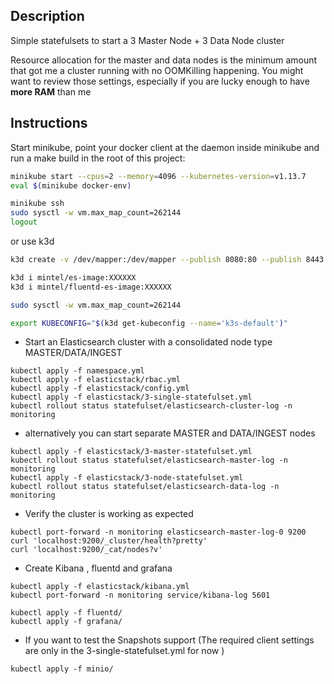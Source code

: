 ## Description

Simple statefulsets to start a 3 Master Node + 3 Data Node cluster 

Resource allocation for the master and data nodes is the minimum amount that got me a cluster running with no OOMKilling happening.
You might want to review those settings, especially if you are lucky enough to have **more RAM** than me

## Instructions

Start minikube, point your docker client at the daemon inside minikube and run a make build in the root of this project:

```bash
minikube start --cpus=2 --memory=4096 --kubernetes-version=v1.13.7
eval $(minikube docker-env)

minikube ssh
sudo sysctl -w vm.max_map_count=262144
logout
```

or use k3d
```bash
k3d create -v /dev/mapper:/dev/mapper --publish 8080:80 --publish 8443:443 --workers 1

k3d i mintel/es-image:XXXXXX
k3d i mintel/fluentd-es-image:XXXXXX

sudo sysctl -w vm.max_map_count=262144

export KUBECONFIG="$(k3d get-kubeconfig --name='k3s-default')"
```

* Start an Elasticsearch cluster with a consolidated node type MASTER/DATA/INGEST
```
kubectl apply -f namespace.yml
kubectl apply -f elasticstack/rbac.yml
kubectl apply -f elasticstack/config.yml
kubectl apply -f elasticstack/3-single-statefulset.yml
kubectl rollout status statefulset/elasticsearch-cluster-log -n monitoring
```


* alternatively you can start separate MASTER and DATA/INGEST nodes
```
kubectl apply -f elasticstack/3-master-statefulset.yml
kubectl rollout status statefulset/elasticsearch-master-log -n monitoring
kubectl apply -f elasticstack/3-node-statefulset.yml
kubectl rollout status statefulset/elasticsearch-data-log -n monitoring
```

* Verify the cluster is working as expected
```
kubectl port-forward -n monitoring elasticsearch-master-log-0 9200
curl 'localhost:9200/_cluster/health?pretty'
curl 'localhost:9200/_cat/nodes?v'
```

* Create Kibana , fluentd and grafana
```
kubectl apply -f elasticstack/kibana.yml
kubectl port-forward -n monitoring service/kibana-log 5601

kubectl apply -f fluentd/
kubectl apply -f grafana/
```

* If you want to test the Snapshots support (The required client settings are only in the 3-single-statefulset.yml for now )
```
kubectl apply -f minio/
```

